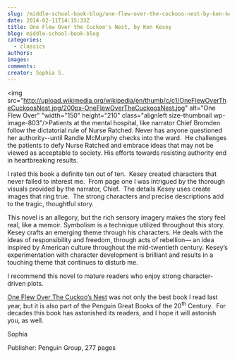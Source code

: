 ```yaml
---
slug: /middle-school-book-blog/one-flew-over-the-cockoos-nest-by-ken-kesey
date: 2014-02-11T14:15:33Z
title: One Flew Over the Cuckoo's Nest, by Ken Kesey
blog: middle-school-book-blog
categories:
  - classics
authors:
images:
comments:
creator: Sophia S.
---
```


<img src="http://upload.wikimedia.org/wikipedia/en/thumb/c/c1/OneFlewOverTheCuckoosNest.jpg/200px-OneFlewOverTheCuckoosNest.jpg" alt="One Flew Over" "width="150" height="210" class="alignleft size-thumbnail wp-image-803"/>Patients at the mental hospital, like narrator Chief Bromden follow the dictatorial rule of Nurse Ratched. Never has anyone questioned her authority--until Randle McMurphy checks into the ward.  He challenges the patients to defy Nurse Ratched and embrace ideas that may not be viewed as acceptable to society. His efforts towards resisting authority end in heartbreaking results.

I rated this book a definite ten out of ten.  Kesey created characters that never failed to interest me.  From page one I was intrigued by the thorough visuals provided by the narrator, Chief.  The details Kesey uses create images that ring true.  The strong characters and precise descriptions add to the tragic, thoughtful story.

This novel is an allegory, but the rich sensory imagery makes the story feel real, like a memoir. Symbolism is a technique utilized throughout this story. Kesey crafts an emerging theme through his characters. He deals with the ideas of responsibility and freedom, through acts of rebellion— an idea inspired by American culture throughout the mid-twentieth century. Kesey’s experimentation with character development is brilliant and results in a touching theme that continues to disturb me.

I recommend this novel to mature readers who enjoy strong character-driven plots.

<span style="text-decoration: underline">One Flew Over The Cuckoo’s Nest</span> was not only the best book I read last year, but it is also part of the Penguin Great Books of the 20<sup>th</sup> Century.  For decades this book has astonished its readers, and I hope it will astonish you, as well.

Sophia

Publisher: Penguin Group, 277 pages

